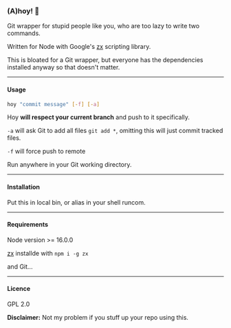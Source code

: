 ### (A)hoy! :octopus:

Git wrapper for stupid people like you, who are too lazy to write two commands.

Written for Node with Google's [zx](https://github.com/google/zx) scripting library.

This is bloated for a Git wrapper, but everyone has the dependencies installed anyway so that doesn't matter.

---

#### Usage

```sh
hoy "commit message" [-f] [-a]
```

Hoy **will respect your current branch** and push to it specifically.

`-a` will ask Git to add all files `git add *`, omitting this will just commit tracked files.

`-f` will force push to remote

Run anywhere in your Git working directory.

---

#### Installation

Put this in local bin, or alias in your shell runcom.

---

#### Requirements

Node version >= 16.0.0

[zx](https://github.com/google/zx) installde with `npm i -g zx`

and Git...

---

#### Licence

GPL 2.0

**Disclaimer:** Not my problem if you stuff up your repo using this.
